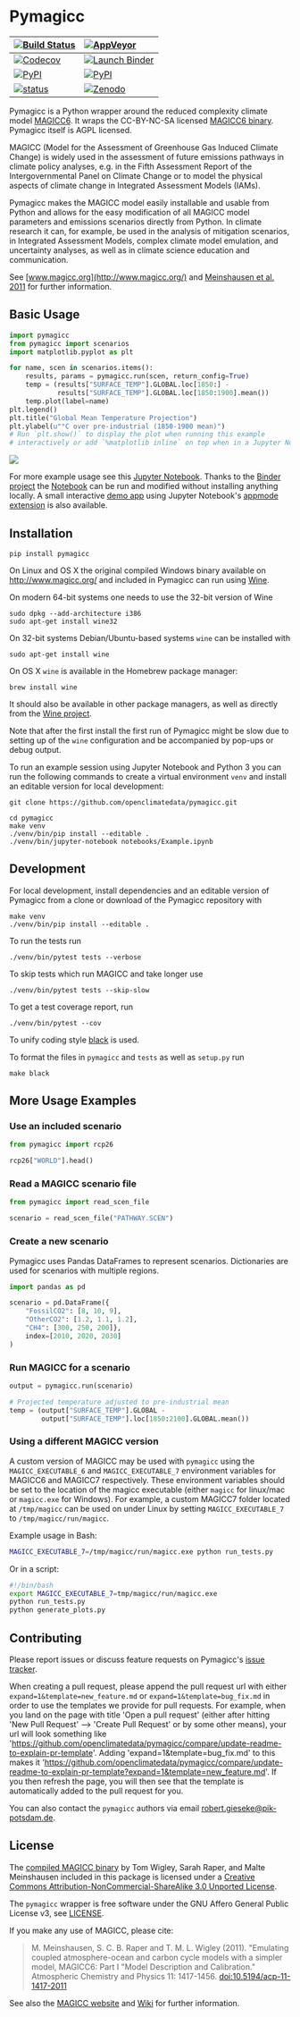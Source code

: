 # Pymagicc

| [![Build Status](https://travis-ci.org/openclimatedata/pymagicc.svg?branch=master)](https://travis-ci.org/openclimatedata/pymagicc) | [![AppVeyor](https://img.shields.io/appveyor/ci/openclimatedata/pymagicc/master.svg)](https://ci.appveyor.com/project/openclimatedata/pymagicc) |
| :--- | :--- |
| [![Codecov](https://img.shields.io/codecov/c/github/openclimatedata/pymagicc.svg)](https://codecov.io/gh/openclimatedata/pymagicc) | [![Launch Binder](https://img.shields.io/badge/launch-binder-e66581.svg)](https://mybinder.org/v2/gh/openclimatedata/pymagicc/master?filepath=notebooks/Example.ipynb) |
| [![PyPI](https://img.shields.io/pypi/pyversions/pymagicc.svg)](https://pypi.org/project/pymagicc/) | [![PyPI](https://img.shields.io/pypi/v/pymagicc.svg)](https://pypi.org/project/pymagicc/) |
| [![status](https://joss.theoj.org/papers/85eb9a9401fe968073bb429ea361924e/status.svg)](https://joss.theoj.org/papers/85eb9a9401fe968073bb429ea361924e) | [![Zenodo](https://zenodo.org/badge/DOI/10.5281/zenodo.1111815.svg)](https://zenodo.org/record/1111815) |

Pymagicc is a Python wrapper around the reduced complexity climate model
[MAGICC6](http://magicc.org/). It wraps the CC-BY-NC-SA licensed
[MAGICC6 binary](http://www.magicc.org/download6). Pymagicc itself is AGPL licensed.

MAGICC (Model for the Assessment of Greenhouse Gas Induced Climate Change)
is widely used in the assessment of future emissions pathways in climate policy analyses,
e.g. in the Fifth Assessment Report of the
Intergovernmental Panel on Climate Change or to model the physical aspects of climate change in Integrated Assessment Models (IAMs).

Pymagicc makes the MAGICC model easily installable and usable from Python and allows for the easy modification of all MAGICC model parameters and emissions scenarios directly from Python.
In climate research it can, for example, be used in the analysis of mitigation scenarios, in Integrated Assessment Models, complex climate model emulation, and uncertainty analyses, as well as in climate science education and communication.

See [www.magicc.org](http://www.magicc.org/) and [Meinshausen et al. 2011](https://doi.org/10.5194/acp-11-1417-2011) for further information.

## Basic Usage

```python
import pymagicc
from pymagicc import scenarios
import matplotlib.pyplot as plt

for name, scen in scenarios.items():
    results, params = pymagicc.run(scen, return_config=True)
    temp = (results["SURFACE_TEMP"].GLOBAL.loc[1850:] -
            results["SURFACE_TEMP"].GLOBAL.loc[1850:1900].mean())
    temp.plot(label=name)
plt.legend()
plt.title("Global Mean Temperature Projection")
plt.ylabel(u"°C over pre-industrial (1850-1900 mean)")
# Run `plt.show()` to display the plot when running this example
# interactively or add `%matplotlib inline` on top when in a Jupyter Notebook.
```

![](scripts/example-plot.png)

For more example usage see this [Jupyter Notebook](https://github.com/openclimatedata/pymagicc/blob/master/notebooks/Example.ipynb).
Thanks to the [Binder project](https://mybinder.org) the [Notebook](https://mybinder.org/v2/gh/openclimatedata/pymagicc/master?filepath=notebooks/Example.ipynb) can be run and modified without installing anything locally. A small interactive [demo app](https://mybinder.org/v2/gh/openclimatedata/pymagicc/master?urlpath=apps/notebooks/Demo.ipynb) using Jupyter Notebook's [appmode extension](https://github.com/oschuett/appmode/)
is also available.

## Installation

    pip install pymagicc

On Linux and OS X the original compiled Windows binary available on
http://www.magicc.org/ and included in Pymagicc
can run using [Wine](https://www.winehq.org/).

On modern 64-bit systems one needs to use the 32-bit version of Wine

    sudo dpkg --add-architecture i386
    sudo apt-get install wine32

On 32-bit systems Debian/Ubuntu-based systems `wine` can be installed with

    sudo apt-get install wine

On OS X `wine` is available in the Homebrew package manager:

    brew install wine

It should also be available in other package managers, as well as directly from the [Wine project](https://wiki.winehq.org/Download).

Note that after the first install the first run of Pymagicc might be slow due
to setting up of the `wine` configuration and be accompanied by pop-ups or
debug output.

To run an example session using Jupyter Notebook and Python 3 you can run the
following commands to create a virtual environment `venv` and install an
editable version for local development:

    git clone https://github.com/openclimatedata/pymagicc.git

    cd pymagicc
    make venv
    ./venv/bin/pip install --editable .
    ./venv/bin/jupyter-notebook notebooks/Example.ipynb


## Development

For local development, install dependencies and an editable version of Pymagicc from a clone or download of the Pymagicc repository with

    make venv
    ./venv/bin/pip install --editable .

To run the tests run

    ./venv/bin/pytest tests --verbose

To skip tests which run MAGICC and take longer use

    ./venv/bin/pytest tests --skip-slow

To get a test coverage report, run

    ./venv/bin/pytest --cov

To unify coding style [black](https://github.com/ambv/black) is used.

To format the files in `pymagicc` and `tests` as well as `setup.py` run

```shell
make black
```

## More Usage Examples

### Use an included scenario

```python
from pymagicc import rcp26

rcp26["WORLD"].head()
```

### Read a MAGICC scenario file

```python
from pymagicc import read_scen_file

scenario = read_scen_file("PATHWAY.SCEN")
```

### Create a new scenario

Pymagicc uses Pandas DataFrames to represent scenarios. Dictionaries are
used for scenarios with multiple regions.

```python
import pandas as pd

scenario = pd.DataFrame({
    "FossilCO2": [8, 10, 9],
    "OtherCO2": [1.2, 1.1, 1.2],
    "CH4": [300, 250, 200]},
    index=[2010, 2020, 2030]
)

```

### Run MAGICC for a scenario

```python
output = pymagicc.run(scenario)

# Projected temperature adjusted to pre-industrial mean
temp = (output["SURFACE_TEMP"].GLOBAL -
        output["SURFACE_TEMP"].loc[1850:2100].GLOBAL.mean())
```

### Using a different MAGICC version

A custom version of MAGICC may be used with `pymagicc` using the
`MAGICC_EXECUTABLE_6` and `MAGICC_EXECUTABLE_7` environment variables for MAGICC6
 and MAGICC7 respectively. These environment variables should be set to the
 location of the magicc executable (either `magicc` for linux/mac or
 `magicc.exe` for Windows).
For example, a custom MAGICC7 folder located at `/tmp/magicc` can be used on
 under Linux by setting `MAGICC_EXECUTABLE_7` to `/tmp/magicc/run/magicc`.

Example usage in Bash:
```bash
MAGICC_EXECUTABLE_7=/tmp/magicc/run/magicc.exe python run_tests.py
```

Or in a script:
```bash
#!/bin/bash
export MAGICC_EXECUTABLE_7=tmp/magicc/run/magicc.exe
python run_tests.py
python generate_plots.py
```


## Contributing

Please report issues or discuss feature requests on Pymagicc's
[issue tracker](https://github.com/openclimatedata/pymagicc/issues).

When creating a pull request, please append the pull request url with either `expand=1&template=new_feature.md` or `expand=1&template=bug_fix.md` in order to use the templates we provide for pull requests.
For example, when you land on the page with title 'Open a pull request' (either after hitting 'New Pull Request' --> 'Create Pull Request' or by some other means), your url will look something like 'https://github.com/openclimatedata/pymagicc/compare/update-readme-to-explain-pr-template'.
Adding 'expand=1&template=bug_fix.md' to this makes it 'https://github.com/openclimatedata/pymagicc/compare/update-readme-to-explain-pr-template?expand=1&template=new_feature.md'.
If you then refresh the page, you will then see that the template is automatically added to the pull request for you.

You can also contact the `pymagicc` authors via email
<robert.gieseke@pik-potsdam.de>.


## License

The [compiled MAGICC binary](http://www.magicc.org/download6) by Tom Wigley,
Sarah Raper, and Malte Meinshausen included in this package is licensed under a [Creative Commons Attribution-NonCommercial-ShareAlike 3.0 Unported License](https://creativecommons.org/licenses/by-nc-sa/3.0/).

The `pymagicc` wrapper is free software under the GNU Affero General Public
License v3, see [LICENSE](./LICENSE).

If you make any use of MAGICC, please cite:

> M. Meinshausen, S. C. B. Raper and T. M. L. Wigley (2011). "Emulating coupled
atmosphere-ocean and carbon cycle models with a simpler model, MAGICC6: Part I
"Model Description and Calibration." Atmospheric Chemistry and Physics 11: 1417-1456.
[doi:10.5194/acp-11-1417-2011](https://dx.doi.org/10.5194/acp-11-1417-2011)

See also the [MAGICC website](http://magicc.org/) and
[Wiki](http://wiki.magicc.org/index.php?title=Main_Page)
for further information.

